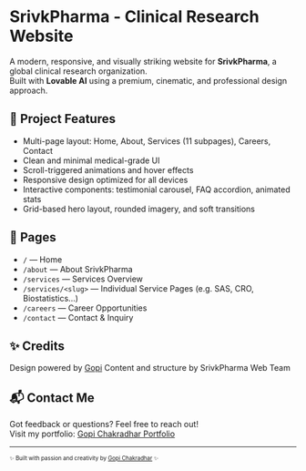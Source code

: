 # SrivkPharma - Clinical Research Website

A modern, responsive, and visually striking website for **SrivkPharma**, a global clinical research organization.  
Built with **Lovable AI** using a premium, cinematic, and professional design approach.

## 🔬 Project Features

- Multi-page layout: Home, About, Services (11 subpages), Careers, Contact
- Clean and minimal medical-grade UI
- Scroll-triggered animations and hover effects
- Responsive design optimized for all devices
- Interactive components: testimonial carousel, FAQ accordion, animated stats
- Grid-based hero layout, rounded imagery, and soft transitions

## 📁 Pages

- `/` — Home  
- `/about` — About SrivkPharma  
- `/services` — Services Overview  
- `/services/<slug>` — Individual Service Pages (e.g. SAS, CRO, Biostatistics...)  
- `/careers` — Career Opportunities  
- `/contact` — Contact & Inquiry  

## ✨ Credits

Design powered by [Gopi]([https://lovable.app](https://mgopiportfolios.netlify.app))  
Content and structure by SrivkPharma Web Team


## 📬 **Contact Me**

Got feedback or questions? Feel free to reach out!  
Visit my portfolio: [Gopi Chakradhar Portfolio](https://mgopiportfolios.netlify.app/)

---

<sub><sup>✨ Built with passion and creativity by [Gopi Chakradhar](https://github.com/Gopi1603) ✨</sup></sub>

